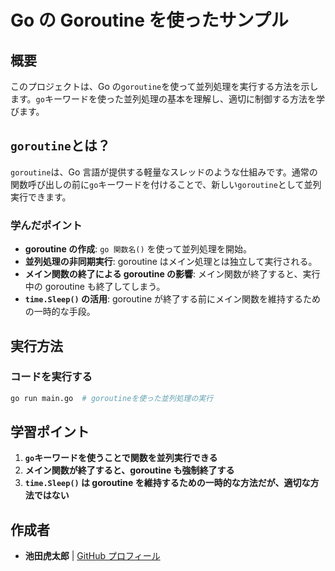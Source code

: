 # Go の Goroutine を使ったサンプル

## 概要

このプロジェクトは、Go の`goroutine`を使って並列処理を実行する方法を示します。`go`キーワードを使った並列処理の基本を理解し、適切に制御する方法を学びます。

## `goroutine`とは？

`goroutine`は、Go 言語が提供する軽量なスレッドのような仕組みです。通常の関数呼び出しの前に`go`キーワードを付けることで、新しい`goroutine`として並列実行できます。

### 学んだポイント

- **goroutine の作成**: `go 関数名()` を使って並列処理を開始。
- **並列処理の非同期実行**: goroutine はメイン処理とは独立して実行される。
- **メイン関数の終了による goroutine の影響**: メイン関数が終了すると、実行中の goroutine も終了してしまう。
- **`time.Sleep()` の活用**: goroutine が終了する前にメイン関数を維持するための一時的な手段。

## 実行方法

### コードを実行する

```sh
go run main.go  # goroutineを使った並列処理の実行
```

## 学習ポイント

1. **`go`キーワードを使うことで関数を並列実行できる**
2. **メイン関数が終了すると、goroutine も強制終了する**
3. **`time.Sleep()` は goroutine を維持するための一時的な方法だが、適切な方法ではない**

## 作成者

- **池田虎太郎** | [GitHub プロフィール](https://github.com/kotaroikeda-apl-dev)
